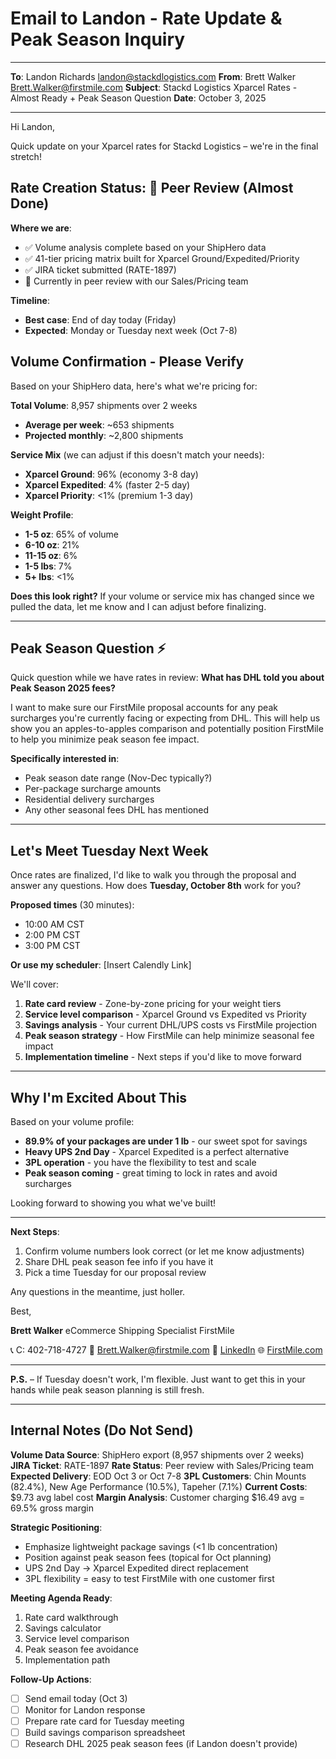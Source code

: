 # Email to Landon - Rate Update & Peak Season Inquiry

---

**To**: Landon Richards <landon@stackdlogistics.com>
**From**: Brett Walker <Brett.Walker@firstmile.com>
**Subject**: Stackd Logistics Xparcel Rates - Almost Ready + Peak Season Question
**Date**: October 3, 2025

---

Hi Landon,

Quick update on your Xparcel rates for Stackd Logistics – we're in the final stretch!

## Rate Creation Status: 🔄 Peer Review (Almost Done)

**Where we are**:
- ✅ Volume analysis complete based on your ShipHero data
- ✅ 41-tier pricing matrix built for Xparcel Ground/Expedited/Priority
- ✅ JIRA ticket submitted (RATE-1897)
- 🔄 Currently in peer review with our Sales/Pricing team

**Timeline**:
- **Best case**: End of day today (Friday)
- **Expected**: Monday or Tuesday next week (Oct 7-8)

## Volume Confirmation - Please Verify

Based on your ShipHero data, here's what we're pricing for:

**Total Volume**: 8,957 shipments over 2 weeks
- **Average per week**: ~653 shipments
- **Projected monthly**: ~2,800 shipments

**Service Mix** (we can adjust if this doesn't match your needs):
- **Xparcel Ground**: 96% (economy 3-8 day)
- **Xparcel Expedited**: 4% (faster 2-5 day)
- **Xparcel Priority**: <1% (premium 1-3 day)

**Weight Profile**:
- **1-5 oz**: 65% of volume
- **6-10 oz**: 21%
- **11-15 oz**: 6%
- **1-5 lbs**: 7%
- **5+ lbs**: <1%

**Does this look right?** If your volume or service mix has changed since we pulled the data, let me know and I can adjust before finalizing.

---

## Peak Season Question ⚡

Quick question while we have rates in review: **What has DHL told you about Peak Season 2025 fees?**

I want to make sure our FirstMile proposal accounts for any peak surcharges you're currently facing or expecting from DHL. This will help us show you an apples-to-apples comparison and potentially position FirstMile to help you minimize peak season fee impact.

**Specifically interested in**:
- Peak season date range (Nov-Dec typically?)
- Per-package surcharge amounts
- Residential delivery surcharges
- Any other seasonal fees DHL has mentioned

---

## Let's Meet Tuesday Next Week

Once rates are finalized, I'd like to walk you through the proposal and answer any questions. How does **Tuesday, October 8th** work for you?

**Proposed times** (30 minutes):
- 10:00 AM CST
- 2:00 PM CST
- 3:00 PM CST

**Or use my scheduler**: [Insert Calendly Link]

We'll cover:
1. **Rate card review** - Zone-by-zone pricing for your weight tiers
2. **Service level comparison** - Xparcel Ground vs Expedited vs Priority
3. **Savings analysis** - Your current DHL/UPS costs vs FirstMile projection
4. **Peak season strategy** - How FirstMile can help minimize seasonal fee impact
5. **Implementation timeline** - Next steps if you'd like to move forward

---

## Why I'm Excited About This

Based on your volume profile:
- **89.9% of your packages are under 1 lb** - our sweet spot for savings
- **Heavy UPS 2nd Day** - Xparcel Expedited is a perfect alternative
- **3PL operation** - you have the flexibility to test and scale
- **Peak season coming** - great timing to lock in rates and avoid surcharges

Looking forward to showing you what we've built!

---

**Next Steps**:
1. Confirm volume numbers look correct (or let me know adjustments)
2. Share DHL peak season fee info if you have it
3. Pick a time Tuesday for our proposal review

Any questions in the meantime, just holler.

Best,

**Brett Walker**
eCommerce Shipping Specialist
FirstMile

📞 C: 402-718-4727
📧 Brett.Walker@firstmile.com
🔗 [LinkedIn](https://www.linkedin.com/in/brett-walker)
🌐 [FirstMile.com](https://www.firstmile.com)

---

**P.S.** – If Tuesday doesn't work, I'm flexible. Just want to get this in your hands while peak season planning is still fresh.

---

## Internal Notes (Do Not Send)

**Volume Data Source**: ShipHero export (8,957 shipments over 2 weeks)
**JIRA Ticket**: RATE-1897
**Rate Status**: Peer review with Sales/Pricing team
**Expected Delivery**: EOD Oct 3 or Oct 7-8
**3PL Customers**: Chin Mounts (82.4%), New Age Performance (10.5%), Tapeher (7.1%)
**Current Costs**: $9.73 avg label cost
**Margin Analysis**: Customer charging $16.49 avg = 69.5% gross margin

**Strategic Positioning**:
- Emphasize lightweight package savings (<1 lb concentration)
- Position against peak season fees (topical for Oct planning)
- UPS 2nd Day → Xparcel Expedited direct replacement
- 3PL flexibility = easy to test FirstMile with one customer first

**Meeting Agenda Ready**:
1. Rate card walkthrough
2. Savings calculator
3. Service level comparison
4. Peak season fee avoidance
5. Implementation path

**Follow-Up Actions**:
- [ ] Send email today (Oct 3)
- [ ] Monitor for Landon response
- [ ] Prepare rate card for Tuesday meeting
- [ ] Build savings comparison spreadsheet
- [ ] Research DHL 2025 peak season fees (if Landon doesn't provide)
